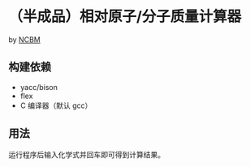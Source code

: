 # （半成品）相对原子/分子质量计算器
by [NCBM](https://github.com/WorldMoZara)

## 构建依赖
- yacc/bison
- flex
- C 编译器（默认 gcc）

## 用法
运行程序后输入化学式并回车即可得到计算结果。  

